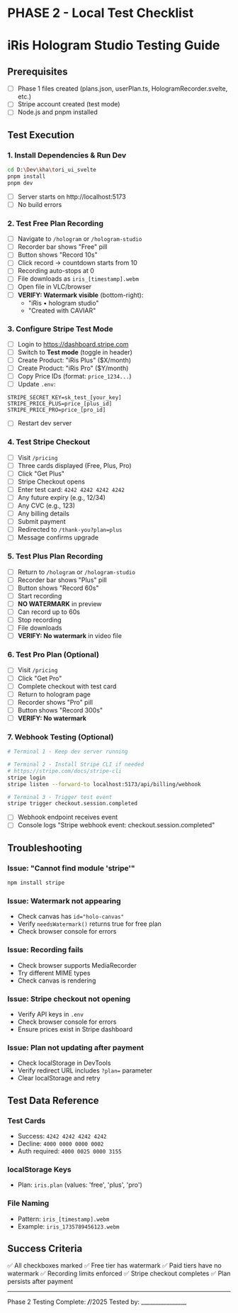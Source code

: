 # PHASE 2 - Local Test Checklist
# iRis Hologram Studio Testing Guide

## Prerequisites
- [ ] Phase 1 files created (plans.json, userPlan.ts, HologramRecorder.svelte, etc.)
- [ ] Stripe account created (test mode)
- [ ] Node.js and pnpm installed

## Test Execution

### 1. Install Dependencies & Run Dev
```bash
cd D:\Dev\kha\tori_ui_svelte
pnpm install
pnpm dev
```
- [ ] Server starts on http://localhost:5173
- [ ] No build errors

### 2. Test Free Plan Recording
- [ ] Navigate to `/hologram` or `/hologram-studio`
- [ ] Recorder bar shows "Free" pill
- [ ] Button shows "Record 10s"
- [ ] Click record → countdown starts from 10
- [ ] Recording auto-stops at 0
- [ ] File downloads as `iris_[timestamp].webm`
- [ ] Open file in VLC/browser
- [ ] **VERIFY: Watermark visible** (bottom-right):
  - "iRis • hologram studio"
  - "Created with CAVIAR"

### 3. Configure Stripe Test Mode
- [ ] Login to https://dashboard.stripe.com
- [ ] Switch to **Test mode** (toggle in header)
- [ ] Create Product: "iRis Plus" ($X/month)
- [ ] Create Product: "iRis Pro" ($Y/month)
- [ ] Copy Price IDs (format: `price_1234...`)
- [ ] Update `.env`:
```env
STRIPE_SECRET_KEY=sk_test_[your_key]
STRIPE_PRICE_PLUS=price_[plus_id]
STRIPE_PRICE_PRO=price_[pro_id]
```
- [ ] Restart dev server

### 4. Test Stripe Checkout
- [ ] Visit `/pricing`
- [ ] Three cards displayed (Free, Plus, Pro)
- [ ] Click "Get Plus"
- [ ] Stripe Checkout opens
- [ ] Enter test card: `4242 4242 4242 4242`
- [ ] Any future expiry (e.g., 12/34)
- [ ] Any CVC (e.g., 123)
- [ ] Any billing details
- [ ] Submit payment
- [ ] Redirected to `/thank-you?plan=plus`
- [ ] Message confirms upgrade

### 5. Test Plus Plan Recording
- [ ] Return to `/hologram` or `/hologram-studio`
- [ ] Recorder bar shows "Plus" pill
- [ ] Button shows "Record 60s"
- [ ] Start recording
- [ ] **NO WATERMARK** in preview
- [ ] Can record up to 60s
- [ ] Stop recording
- [ ] File downloads
- [ ] **VERIFY: No watermark** in video file

### 6. Test Pro Plan (Optional)
- [ ] Visit `/pricing`
- [ ] Click "Get Pro"
- [ ] Complete checkout with test card
- [ ] Return to hologram page
- [ ] Recorder shows "Pro" pill
- [ ] Button shows "Record 300s"
- [ ] **VERIFY: No watermark**

### 7. Webhook Testing (Optional)
```bash
# Terminal 1 - Keep dev server running

# Terminal 2 - Install Stripe CLI if needed
# https://stripe.com/docs/stripe-cli
stripe login
stripe listen --forward-to localhost:5173/api/billing/webhook

# Terminal 3 - Trigger test event
stripe trigger checkout.session.completed
```
- [ ] Webhook endpoint receives event
- [ ] Console logs "Stripe webhook event: checkout.session.completed"

## Troubleshooting

### Issue: "Cannot find module 'stripe'"
```bash
npm install stripe
```

### Issue: Watermark not appearing
- Check canvas has `id="holo-canvas"`
- Verify `needsWatermark()` returns true for free plan
- Check browser console for errors

### Issue: Recording fails
- Check browser supports MediaRecorder
- Try different MIME types
- Check canvas is rendering

### Issue: Stripe checkout not opening
- Verify API keys in `.env`
- Check browser console for errors
- Ensure prices exist in Stripe dashboard

### Issue: Plan not updating after payment
- Check localStorage in DevTools
- Verify redirect URL includes `?plan=` parameter
- Clear localStorage and retry

## Test Data Reference

### Test Cards
- Success: `4242 4242 4242 4242`
- Decline: `4000 0000 0000 0002`
- Auth required: `4000 0025 0000 3155`

### localStorage Keys
- Plan: `iris.plan` (values: 'free', 'plus', 'pro')

### File Naming
- Pattern: `iris_[timestamp].webm`
- Example: `iris_1735789456123.webm`

## Success Criteria
✅ All checkboxes marked
✅ Free tier has watermark
✅ Paid tiers have no watermark
✅ Recording limits enforced
✅ Stripe checkout completes
✅ Plan persists after payment

---
Phase 2 Testing Complete: ___/___/2025
Tested by: ________________